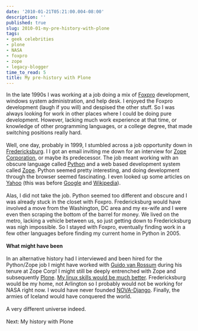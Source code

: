 ```yaml
---
date: '2010-01-21T05:21:00.004-08:00'
description: ''
published: true
slug: 2010-01-my-pre-history-with-plone
tags:
- geek celebrities
- plone
- NASA
- foxpro
- zope
- legacy-blogger
time_to_read: 5
title: My pre-history with Plone
---
```


<div>In the late 1990s I was working at a job doing a mix of <a href="http://en.wikipedia.org/wiki/Foxpro">Foxpro</a> development, windows system administration, and help desk. I enjoyed the Foxpro development (laugh if you will) and despised the other stuff. So I was always looking for work in other places where I could be doing pure development. However, lacking much work experience at that time, or knowledge of other programming languages, or a college degree, that made switching positions really hard.</div><div><br /></div><div>Well, one day, probably in 1999, I stumbled across a job opportunity down in <a href="http://en.wikipedia.org/wiki/Fredericksburg,_Virginia">Fredericksburg</a>. I I got an email inviting me down for an interview for <a href="http://www.zope.com/">Zope Corporation</a>, or maybe its predecessor. The job meant working with an obscure language called <a href="http://python.org">Python</a> and a web based development system called <a href="http://zope2.zope.org/">Zope</a>. Python seemed pretty interesting, and doing development through the browser seemed fascinating. I even looked up some articles on <a href="http://yahoo.com">Yahoo</a> (this was before <a href="http://google.com">Google</a> and <a href="http://en.wikipedia.org">Wikipedia</a>).</div><div><br /></div><div>Alas, I did not take the job. Python seemed too different and obscure and I was already stuck in the closet with Foxpro. Fredericksburg would have involved a move from the Washington, DC area and my ex-wife and I were even then scraping the bottom of the barrel for money. We lived on the metro, lacking a vehicle between us, so just getting down to Fredericksburg was nigh impossible. So I stayed with Foxpro, eventually finding work in a few other languages before finding my current home in Python in 2005.</div><div><br /></div><div><b>What might have been</b></div><div><br /></div><div>In an alternative history had I interviewed and been hired for the Python/Zope job I might have worked with <a href="http://en.wikipedia.org/wiki/Guido_van_Rossum">Guido van Rossum</a> during his tenure at Zope Corp! I might still be deeply entrenched with Zope and subsequently <a href="http://plone.org">Plone</a>. <a href="http://pydanny.blogspot.com/2010/01/learn-something-new-every-year.html">My linux skills would be much better</a>. Fredericksburg would be my home, not Arlington so I probably would not be working for NASA right now. I would have never founded <a href="http://www.meetup.com/NOVA-django">NOVA-Django</a>. Finally, the armies of Iceland would have conquered the world. </div><div><br /></div><div>A very different universe indeed.</div><div><br /></div><div>Next: My history with Plone</div>